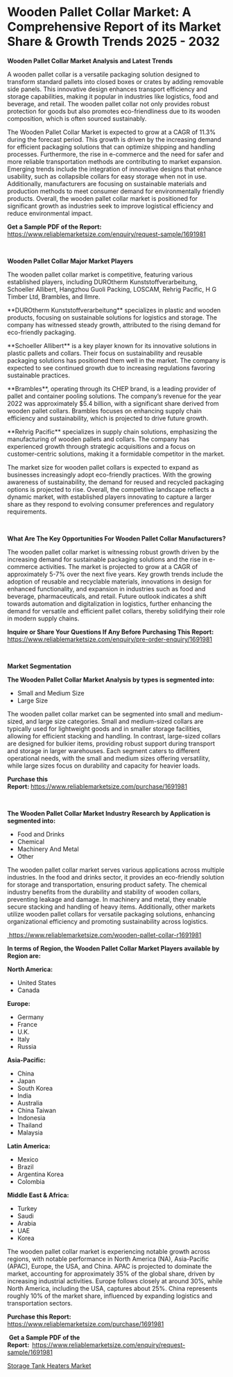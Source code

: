<p><h1>Wooden Pallet Collar Market: A Comprehensive Report of its Market Share & Growth Trends 2025 - 2032</h1></p><p><strong>Wooden Pallet Collar Market Analysis and Latest Trends</strong></p>
<p><p>A wooden pallet collar is a versatile packaging solution designed to transform standard pallets into closed boxes or crates by adding removable side panels. This innovative design enhances transport efficiency and storage capabilities, making it popular in industries like logistics, food and beverage, and retail. The wooden pallet collar not only provides robust protection for goods but also promotes eco-friendliness due to its wooden composition, which is often sourced sustainably.</p><p>The Wooden Pallet Collar Market is expected to grow at a CAGR of 11.3% during the forecast period. This growth is driven by the increasing demand for efficient packaging solutions that can optimize shipping and handling processes. Furthermore, the rise in e-commerce and the need for safer and more reliable transportation methods are contributing to market expansion. Emerging trends include the integration of innovative designs that enhance usability, such as collapsible collars for easy storage when not in use. Additionally, manufacturers are focusing on sustainable materials and production methods to meet consumer demand for environmentally friendly products. Overall, the wooden pallet collar market is positioned for significant growth as industries seek to improve logistical efficiency and reduce environmental impact.</p></p>
<p><strong>Get a Sample PDF of the Report:&nbsp;</strong> <a href="https://www.reliablemarketsize.com/enquiry/request-sample/1691981?utm_campaign=1952&utm_medium=2&utm_source=Github&utm_content=ia&utm_term=07012025&utm_id=wooden-pallet-collar">https://www.reliablemarketsize.com/enquiry/request-sample/1691981</a></p>
<p>&nbsp;</p>
<p><strong>Wooden Pallet Collar Major Market Players</strong></p>
<p><p>The wooden pallet collar market is competitive, featuring various established players, including DUROtherm Kunststoffverarbeitung, Schoeller Allibert, Hangzhou Guoli Packing, LOSCAM, Rehrig Pacific, H G Timber Ltd, Brambles, and llmre. </p><p>**DUROtherm Kunststoffverarbeitung** specializes in plastic and wooden products, focusing on sustainable solutions for logistics and storage. The company has witnessed steady growth, attributed to the rising demand for eco-friendly packaging. </p><p>**Schoeller Allibert** is a key player known for its innovative solutions in plastic pallets and collars. Their focus on sustainability and reusable packaging solutions has positioned them well in the market. The company is expected to see continued growth due to increasing regulations favoring sustainable practices.</p><p>**Brambles**, operating through its CHEP brand, is a leading provider of pallet and container pooling solutions. The company’s revenue for the year 2022 was approximately $5.4 billion, with a significant share derived from wooden pallet collars. Brambles focuses on enhancing supply chain efficiency and sustainability, which is projected to drive future growth.</p><p>**Rehrig Pacific** specializes in supply chain solutions, emphasizing the manufacturing of wooden pallets and collars. The company has experienced growth through strategic acquisitions and a focus on customer-centric solutions, making it a formidable competitor in the market.</p><p>The market size for wooden pallet collars is expected to expand as businesses increasingly adopt eco-friendly practices. With the growing awareness of sustainability, the demand for reused and recycled packaging options is projected to rise. Overall, the competitive landscape reflects a dynamic market, with established players innovating to capture a larger share as they respond to evolving consumer preferences and regulatory requirements.</p></p>
<p>&nbsp;</p>
<p><strong>What Are The Key Opportunities For Wooden Pallet Collar Manufacturers?</strong></p>
<p><p>The wooden pallet collar market is witnessing robust growth driven by the increasing demand for sustainable packaging solutions and the rise in e-commerce activities. The market is projected to grow at a CAGR of approximately 5-7% over the next five years. Key growth trends include the adoption of reusable and recyclable materials, innovations in design for enhanced functionality, and expansion in industries such as food and beverage, pharmaceuticals, and retail. Future outlook indicates a shift towards automation and digitalization in logistics, further enhancing the demand for versatile and efficient pallet collars, thereby solidifying their role in modern supply chains.</p></p>
<p><strong>Inquire or Share Your Questions If Any Before Purchasing This Report:</strong> <a href="https://www.reliablemarketsize.com/enquiry/pre-order-enquiry/1691981?utm_campaign=1952&utm_medium=2&utm_source=Github&utm_content=ia&utm_term=07012025&utm_id=wooden-pallet-collar">https://www.reliablemarketsize.com/enquiry/pre-order-enquiry/1691981</a></p>
<p>&nbsp;</p>
<p><strong>Market Segmentation</strong></p>
<p><strong>The Wooden Pallet Collar Market Analysis by types is segmented into:</strong></p>
<p><ul><li>Small and Medium Size</li><li>Large Size</li></ul></p>
<p><p>The wooden pallet collar market can be segmented into small and medium-sized, and large size categories. Small and medium-sized collars are typically used for lightweight goods and in smaller storage facilities, allowing for efficient stacking and handling. In contrast, large-sized collars are designed for bulkier items, providing robust support during transport and storage in larger warehouses. Each segment caters to different operational needs, with the small and medium sizes offering versatility, while large sizes focus on durability and capacity for heavier loads.</p></p>
<p><strong>Purchase this Report:&nbsp;</strong><a href="https://www.reliablemarketsize.com/purchase/1691981?utm_campaign=1952&utm_medium=2&utm_source=Github&utm_content=ia&utm_term=07012025&utm_id=wooden-pallet-collar">https://www.reliablemarketsize.com/purchase/1691981</a></p>
<p>&nbsp;</p>
<p><strong>The Wooden Pallet Collar Market Industry Research by Application is segmented into:</strong></p>
<p><ul><li>Food and Drinks</li><li>Chemical</li><li>Machinery And Metal</li><li>Other</li></ul></p>
<p><p>The wooden pallet collar market serves various applications across multiple industries. In the food and drinks sector, it provides an eco-friendly solution for storage and transportation, ensuring product safety. The chemical industry benefits from the durability and stability of wooden collars, preventing leakage and damage. In machinery and metal, they enable secure stacking and handling of heavy items. Additionally, other markets utilize wooden pallet collars for versatile packaging solutions, enhancing organizational efficiency and promoting sustainability across logistics.</p></p>
<p><a href="https://www.reliablemarketsize.com/wooden-pallet-collar-r1691981?utm_campaign=1952&utm_medium=2&utm_source=Github&utm_content=ia&utm_term=07012025&utm_id=wooden-pallet-collar">&nbsp;https://www.reliablemarketsize.com/wooden-pallet-collar-r1691981</a></p>
<p><strong>In terms of Region, the Wooden Pallet Collar Market Players available by Region are:</strong></p>
<p>
    <p> <strong> North America: </strong>
        <ul>
            <li>United States</li>
            <li>Canada</li>
        </ul>
        </p> 
    <p> <strong> Europe: </strong>
        <ul>
            <li>Germany</li>
            <li>France</li>
            <li>U.K.</li>
            <li>Italy</li>
            <li>Russia</li>
        </ul>
        </p> 
    <p> <strong> Asia-Pacific: </strong>
        <ul>
            <li>China</li>
            <li>Japan</li>
            <li>South Korea</li>
            <li>India</li>
            <li>Australia</li>
            <li>China Taiwan</li>
            <li>Indonesia</li>
            <li>Thailand</li>
            <li>Malaysia</li>
        </ul>
        </p> 
    <p> <strong> Latin America: </strong>
        <ul>
            <li>Mexico</li>
            <li>Brazil</li>
            <li>Argentina Korea</li>
            <li>Colombia</li>
        </ul>
        </p> 
    <p> <strong> Middle East & Africa: </strong>
        <ul>
            <li>Turkey</li>
            <li>Saudi</li>
            <li>Arabia</li>
            <li>UAE</li>
            <li>Korea</li>
        </ul>
    </p>
    </p>
<p><p>The wooden pallet collar market is experiencing notable growth across regions, with notable performance in North America (NA), Asia-Pacific (APAC), Europe, the USA, and China. APAC is projected to dominate the market, accounting for approximately 35% of the global share, driven by increasing industrial activities. Europe follows closely at around 30%, while North America, including the USA, captures about 25%. China represents roughly 10% of the market share, influenced by expanding logistics and transportation sectors.</p></p>
<p><strong>Purchase this Report: </strong><a href="https://www.reliablemarketsize.com/purchase/1691981?utm_campaign=1952&utm_medium=2&utm_source=Github&utm_content=ia&utm_term=07012025&utm_id=wooden-pallet-collar">https://www.reliablemarketsize.com/purchase/1691981</a></p>
<p>&nbsp;<strong>Get a Sample PDF of the Report:&nbsp;&nbsp;</strong><a href="https://www.reliablemarketsize.com/enquiry/request-sample/1691981?utm_campaign=1952&utm_medium=2&utm_source=Github&utm_content=ia&utm_term=07012025&utm_id=wooden-pallet-collar">https://www.reliablemarketsize.com/enquiry/request-sample/1691981</a></p>
<p><strong></strong></p>
<p><p><a href="https://github.com/dringals/Market-Research-Report-List-6/blob/main/storage-tank-heaters-market.md?utm_campaign=1952&utm_medium=2&utm_source=Github&utm_content=ia&utm_term=07012025&utm_id=wooden-pallet-collar">Storage Tank Heaters Market</a></p></p>